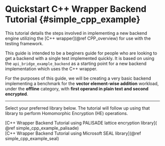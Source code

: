 Quickstart C++ Wrapper Backend Tutorial {#simple_cpp_example}
========================
This tutorial details the steps involved in implementing a new backend engine utilizing the [C++ wrapper](@ref CPP_overview) for use with the testing framework.

This guide is intended to be a beginers guide for people who are looking to get a backend with a single test implemented quickly. It is based on using the `api_bridge_example_backend` as a starting point for a new backend implementation which uses the C++ wrapper.

For the purposes of this guide, we will be creating a very basic backend implementing a benchmark for the **vector element-wise addition** workload, under the **offline** category, with **first operand in plain text and second encrypted**.

<hr/>
Select your preferred library below. The tutorial will follow up using that library to perform Homomorphic Encryption (HE) operations.

[C++ Wrapper Backend Tutorial using PALISADE lattice encryption library]( @ref simple_cpp_example_palisade) <br/>
[C++ Wrapper Backend Tutorial using Microsoft SEAL library](@ref simple_cpp_example_seal)
